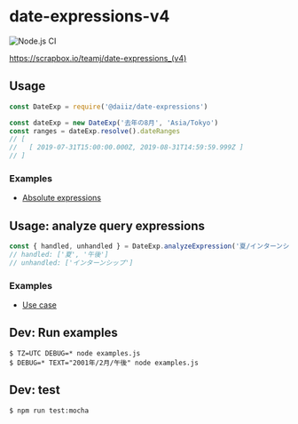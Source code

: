 # date-expressions-v4

![Node.js CI](https://github.com/TheTeamJ/date-expressions-v4/workflows/Node.js%20CI/badge.svg)

https://scrapbox.io/teamj/date-expressions_(v4)

## Usage
```js
const DateExp = require('@daiiz/date-expressions')

const dateExp = new DateExp('去年の8月', 'Asia/Tokyo')
const ranges = dateExp.resolve().dateRanges
// [
//   [ 2019-07-31T15:00:00.000Z, 2019-08-31T14:59:59.999Z ]
// ]
```

### Examples
- [Absolute expressions](https://github.com/TheTeamJ/date-expressions-v4/blob/master/test/absolute.js)

## Usage: analyze query expressions
```js
const { handled, unhandled } = DateExp.analyzeExpression('夏/インターンシップ/午後', '/')
// handled: ['夏', '午後']
// unhandled: ['インターンシップ']
```

### Examples
- [Use case](https://github.com/TheTeamJ/date-expressions-v4/blob/master/test/analyze.js)

## Dev: Run examples
```
$ TZ=UTC DEBUG=* node examples.js
$ DEBUG=* TEXT="2001年/2月/午後" node examples.js
```

## Dev: test
```
$ npm run test:mocha
```
